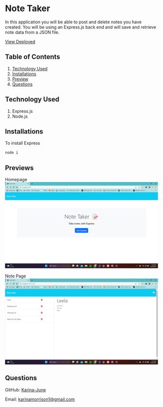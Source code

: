 # Note Taker
In this application you will be able to post and delete notes you have created. You will be using an Express.js back end and will save and retrieve note data from a JSON file.

[View Deployed](https://murmuring-fjord-94889.herokuapp.com/)

## Table of Contents

1. [Technology Used](#technology-used)
2. [Installations](#installations)
3. [Preview](#preview)
4. [Questions](#questions)

## Technology Used
1. Express.js
2. Node.js

## Installations
To install Express

```bash
node i 
```

## Previews
Homepage
![Homepage](public/assets/img/Note-Taker-Homepage.png)

Note Page
![notepage](public/assets/img/note-taker-1.png)

## Questions 
GitHub: [Karina-June](https://github.com/Karina-June)

Email: karinamorrison1@gmail.com